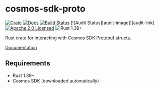 # cosmos-sdk-proto

[![Crate][crate-image]][crate-link]
[![Docs][docs-image]][docs-link]
[![Build Status][build-image]][build-link]
[![Audit Status][audit-image]][audit-link]
[![Apache 2.0 Licensed][license-image]][license-link]
![Rust 1.39+][rustc-image]

Rust crate for interacting with Cosmos SDK
[Protobuf structs](https://github.com/cosmos/cosmos-sdk/tree/master/proto/).

[Documentation][docs-link]

## Requirements

- Rust 1.39+
- Cosmos SDK (downloaded automatically)

[//]: # "badges"
[crate-image]: https://img.shields.io/crates/v/cosmos-rust.svg
[crate-link]: https://crates.io/crates/cosmos-rust
[docs-image]: https://docs.rs/cosmos-rust/badge.svg
[docs-link]: https://docs.rs/cosmos-rust/
[build-image]: https://github.com/cosmos/cosmos-rust/workflows/Rust/badge.svg
[build-link]: https://github.com/cosmos/cosmos-rust/actions?query=workflow%3ARust
[license-image]: https://img.shields.io/badge/license-Apache2.0-blue.svg
[license-link]: https://github.com/cosmos/cosmos-rust/blob/master/LICENSE
[rustc-image]: https://img.shields.io/badge/rustc-1.39+-blue.svg
[//]: # "general links"
[cosmos sdk]: https://github.com/cosmos/cosmos-sdk
